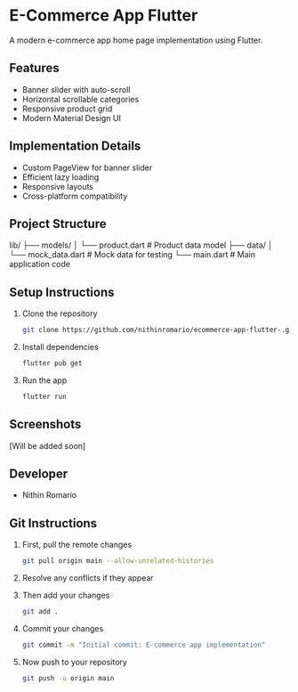 # E-Commerce App Flutter

A modern e-commerce app home page implementation using Flutter.

## Features
- Banner slider with auto-scroll
- Horizontal scrollable categories
- Responsive product grid
- Modern Material Design UI

## Implementation Details
- Custom PageView for banner slider
- Efficient lazy loading
- Responsive layouts
- Cross-platform compatibility

## Project Structure
lib/
  ├── models/
  │   └── product.dart      # Product data model
  ├── data/
  │   └── mock_data.dart    # Mock data for testing
  └── main.dart             # Main application code

## Setup Instructions
1. Clone the repository
   ```bash
   git clone https://github.com/nithinromario/ecommerce-app-flutter-.git
   ```

2. Install dependencies
   ```bash
   flutter pub get
   ```

3. Run the app
   ```bash
   flutter run
   ```

## Screenshots
[Will be added soon]

## Developer
- Nithin Romario

## Git Instructions
1. First, pull the remote changes
   ```bash
   git pull origin main --allow-unrelated-histories
   ```

2. Resolve any conflicts if they appear

3. Then add your changes
   ```bash
   git add .
   ```

4. Commit your changes
   ```bash
   git commit -m "Initial commit: E-commerce app implementation"
   ```

5. Now push to your repository
   ```bash
   git push -u origin main
   ```
